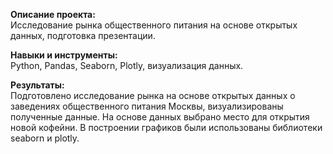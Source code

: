 **Описание проекта:**  
Исследование рынка общественного питания на основе открытых данных, подготовка презентации.

**Навыки и инструменты:**  
Python, Pandas, Seaborn, Plotly, визуализация данных.

**Результаты:**  
Подготовлено исследование рынка на основе открытых данных о заведениях общественного питания Москвы, визуализированы полученные данные. На основе данных выбрано место для открытия новой кофейни. В построении графиков были использованы библиотеки seaborn и plotly. 
